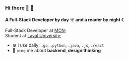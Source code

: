 ### Hi there 👋 🦭

#### A Full-Stack Developer by day ☼ and a reader by night ☾

Full-Stack Developer at [MCN](https://www.quebec.ca/gouvernement/ministere/cybersecurite-numerique);<br>
Student at [Laval University](https://www.ulaval.ca/);

- ⚙️ I use daily: `.go`, `.python`, `.java`, `.js`, `.react`
- 💬 `ping` me about **backend**, **design thinking**
